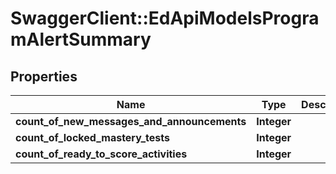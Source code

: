 # SwaggerClient::EdApiModelsProgramAlertSummary

## Properties
Name | Type | Description | Notes
------------ | ------------- | ------------- | -------------
**count_of_new_messages_and_announcements** | **Integer** |  | [optional] 
**count_of_locked_mastery_tests** | **Integer** |  | [optional] 
**count_of_ready_to_score_activities** | **Integer** |  | [optional] 


